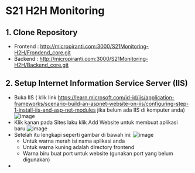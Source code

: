# S21 H2H Monitoring

## 1. Clone Repository 
   - Frontend : http://micropiranti.com:3000/S21Monitoring-H2H/Frondend_core.git
   - Backend : http://micropiranti.com:3000/S21Monitoring-H2H/Backend_core.git
## 2. Setup Internet Information Service Server (IIS)
   - Buka IIS ( klik link https://learn.microsoft.com/id-id/iis/application-frameworks/scenario-build-an-aspnet-website-on-iis/configuring-step-1-install-iis-and-asp-net-modules jika belum ada IIS di komputer anda)
     ![image](https://github.com/Snakesystem/keperluan/assets/90812378/cc1c6659-9c0c-4100-8958-fd3d0a69bc64)
   - Klik kanan pada Sites laku klik Add Website untuk membuat aplikasi baru
     ![image](https://github.com/Snakesystem/keperluan/assets/90812378/7902aff8-3214-4817-8716-9cd0ddea84ea)
   - Setelah itu lengkapi seperti gambar di bawah ini:
     ![image](https://github.com/Snakesystem/keperluan/assets/90812378/81e14ca1-ac0c-4a25-95ae-443f5fb740d2)
      + Untuk warna merah isi nama aplikasi anda
      + Untuk warna kuning adalah directory frontend
      + Warna biru buat port untuk website (gunakan port yang belum digunakan)
   -  

